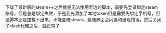 下载了最新版的steam++之后就是无法使用里边的脚本，需要先登录绑定steam账号，但是总是绑定失败，于是我先添加了本地token但是需要先绑定手机号，但是脚本还是加载不出来，不能登陆steam，登陆界面会闪退和出现错误，然后关闭了clash代理之后，就正常了

